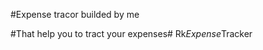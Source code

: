 #Expense tracor builded by me 

#That help you to tract your expenses#   R k _ E x p e n s e _ T r a c k e r  
 